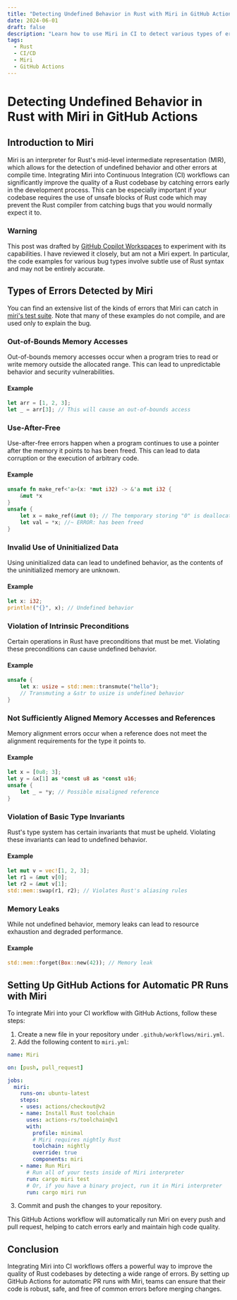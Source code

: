 ```yaml
---
title: "Detecting Undefined Behavior in Rust with Miri in GitHub Actions"
date: 2024-06-01
draft: false
description: "Learn how to use Miri in CI to detect various types of errors in your Rust codebase and how to set up GitHub Actions for automatic PR runs."
tags:
  - Rust
  - CI/CD
  - Miri
  - GitHub Actions
---
```


# Detecting Undefined Behavior in Rust with Miri in GitHub Actions

## Introduction to Miri

Miri is an interpreter for Rust's mid-level intermediate representation (MIR), which allows for the detection of undefined behavior and other errors at compile time. Integrating Miri into Continuous Integration (CI) workflows can significantly improve the quality of a Rust codebase by catching errors early in the development process. This can be especially important if your codebase requires the use of unsafe blocks of Rust code which may prevent the Rust compiler from catching bugs that you would normally expect it to.

<!--more-->

### Warning

This post was drafted by [GitHub Copilot Workspaces](https://githubnext.com/projects/copilot-workspace) to experiment with its capabilities.   I have reviewed it closely, but am not a Miri expert. In particular, the code examples for various bug types involve subtle use of Rust syntax and may not be entirely accurate.

## Types of Errors Detected by Miri

You can find an extensive list of the kinds of errors that Miri can catch in [miri's test suite](https://github.com/rust-lang/miri/tree/master/tests). Note that many of these examples do not compile, and are used only to explain the bug.

### Out-of-Bounds Memory Accesses

Out-of-bounds memory accesses occur when a program tries to read or write memory outside the allocated range. This can lead to unpredictable behavior and security vulnerabilities.

#### Example

```rust
let arr = [1, 2, 3];
let _ = arr[3]; // This will cause an out-of-bounds access
```

### Use-After-Free

Use-after-free errors happen when a program continues to use a pointer after the memory it points to has been freed. This can lead to data corruption or the execution of arbitrary code.

#### Example

```rust
unsafe fn make_ref<'a>(x: *mut i32) -> &'a mut i32 {
    &mut *x
}
unsafe {
    let x = make_ref(&mut 0); // The temporary storing "0" is deallocated at the ";"!
    let val = *x; //~ ERROR: has been freed
}
```

### Invalid Use of Uninitialized Data

Using uninitialized data can lead to undefined behavior, as the contents of the uninitialized memory are unknown.

#### Example

```rust
let x: i32;
println!("{}", x); // Undefined behavior
```

### Violation of Intrinsic Preconditions

Certain operations in Rust have preconditions that must be met. Violating these preconditions can cause undefined behavior.

#### Example

```rust
unsafe {
    let x: usize = std::mem::transmute("hello");
    // Transmuting a &str to usize is undefined behavior
}
```

### Not Sufficiently Aligned Memory Accesses and References

Memory alignment errors occur when a reference does not meet the alignment requirements for the type it points to.

#### Example

```rust
let x = [0u8; 3];
let y = &x[1] as *const u8 as *const u16;
unsafe {
    let _ = *y; // Possible misaligned reference
}
```

### Violation of Basic Type Invariants

Rust's type system has certain invariants that must be upheld. Violating these invariants can lead to undefined behavior.

#### Example

```rust
let mut v = vec![1, 2, 3];
let r1 = &mut v[0];
let r2 = &mut v[1];
std::mem::swap(r1, r2); // Violates Rust's aliasing rules
```

### Memory Leaks

While not undefined behavior, memory leaks can lead to resource exhaustion and degraded performance.

#### Example

```rust
std::mem::forget(Box::new(42)); // Memory leak
```

## Setting Up GitHub Actions for Automatic PR Runs with Miri

To integrate Miri into your CI workflow with GitHub Actions, follow these steps:

1. Create a new file in your repository under `.github/workflows/miri.yml`.
2. Add the following content to `miri.yml`:

```yaml
name: Miri

on: [push, pull_request]

jobs:
  miri:
    runs-on: ubuntu-latest
    steps:
    - uses: actions/checkout@v2
    - name: Install Rust toolchain
      uses: actions-rs/toolchain@v1
      with:
        profile: minimal
        # Miri requires nightly Rust
        toolchain: nightly
        override: true
        components: miri
    - name: Run Miri
      # Run all of your tests inside of Miri interpreter
      run: cargo miri test
      # Or, if you have a binary project, run it in Miri interpreter
      run: cargo miri run
```

3. Commit and push the changes to your repository.

This GitHub Actions workflow will automatically run Miri on every push and pull request, helping to catch errors early and maintain high code quality.

## Conclusion

Integrating Miri into CI workflows offers a powerful way to improve the quality of Rust codebases by detecting a wide range of errors. By setting up GitHub Actions for automatic PR runs with Miri, teams can ensure that their code is robust, safe, and free of common errors before merging changes.
